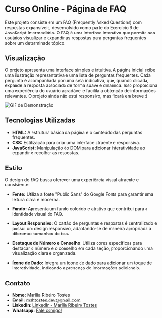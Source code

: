 # Curso Online - Página de FAQ

Este projeto consiste em um FAQ (Frequently Asked Questions) com respostas expansíveis, desenvolvido como parte do Exercício 6 de JavaScript Intermediário. O FAQ é uma interface interativa que permite aos usuários visualizar e expandir as respostas para perguntas frequentes sobre um determinado tópico.

## Visualização

O projeto apresenta uma interface simples e intuitiva. A página inicial exibe uma ilustração representativa e uma lista de perguntas frequentes. Cada pergunta é acompanhada por uma seta indicativa, que, quando clicada, expande a resposta associada de forma suave e dinâmica. Isso proporciona uma experiência do usuário agradável e facilita a obtenção de informações relevantes.
O projeto ainda não está responsivo, mas ficará em breve :)

![GIF de Demonstração](link_para_seu_gif.gif)

## Tecnologias Utilizadas

- **HTML:** A estrutura básica da página e o conteúdo das perguntas frequentes.
- **CSS:** Estilização para criar uma interface atraente e responsiva.
- **JavaScript:** Manipulação do DOM para adicionar interatividade ao expandir e recolher as respostas.

## Estilo

O design do FAQ busca oferecer uma experiência visual atraente e consistente:

- **Fonte:** Utiliza a fonte "Public Sans" do Google Fonts para garantir uma leitura clara e moderna.

- **Fundo:** Apresenta um fundo colorido e atrativo que contribui para a identidade visual do FAQ.

- **Layout Responsivo:** O cartão de perguntas e respostas é centralizado e possui um design responsivo, adaptando-se de maneira apropriada a diferentes tamanhos de tela.

- **Destaque de Número e Conselho:** Utiliza cores específicas para destacar o número e o conselho em cada seção, proporcionando uma visualização clara e organizada.

- **Ícone de Dado:** Integra um ícone de dado para adicionar um toque de interatividade, indicando a presença de informações adicionais.

## Contato

- **Nome:** Marília Ribeiro Tostes
- **Email:** mahtostes.dev@gmail.com
- **LinkedIn:** [LinkedIn - Marília Ribeiro Tostes](https://www.linkedin.com/in/marilia-ribeiro-tostes/)
- **Whatsapp:** [Fale comigo!](https://wa.me/5567981443147)

